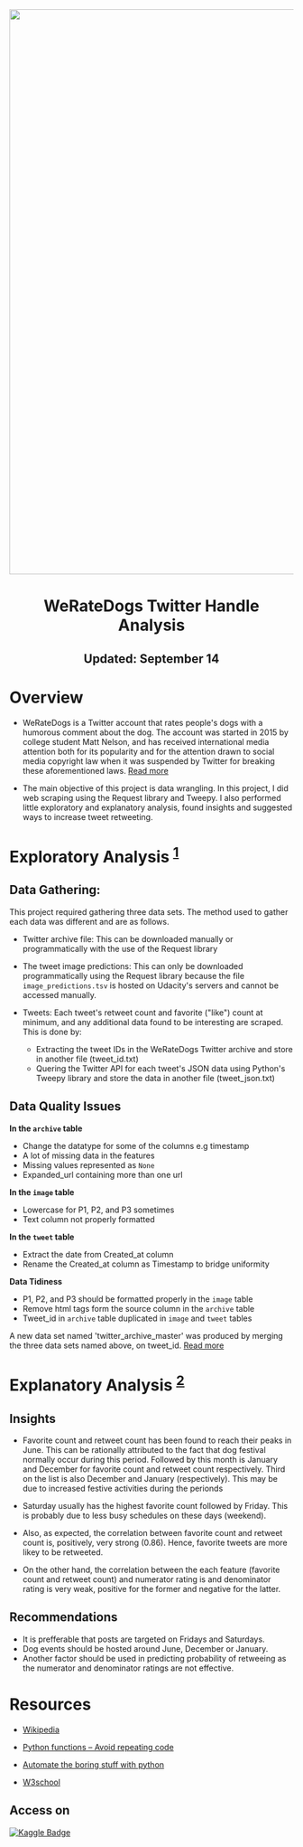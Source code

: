 <img src = "https://th.bing.com/th/id/OIP.2LXwB7b0Ybp9-t_CkBBHwgHaD4?pid=ImgDet&rs=1" width = "1000"/>

<h1 align = 'center'>WeRateDogs Twitter Handle Analysis</h1>
<h2 align = 'center'>Updated: September 14</h2>

# Overview
- WeRateDogs is a Twitter account that rates people's dogs with a humorous comment about the dog. The account was started in 2015 by college student Matt Nelson, and has received international media attention both for its popularity and for the attention drawn to social media copyright law when it was suspended by Twitter for breaking these aforementioned laws. [Read more]('https://en.wikipedia.org/wiki/WeRateDogs')

- The main objective of this project is data wrangling. In this project, I did web scraping using the Request library and Tweepy. I also performed little exploratory and explanatory analysis, found insights and suggested ways to increase tweet retweeting.


# Exploratory Analysis <sup>[1](wrangle_act.ipynb)</sup>
## Data Gathering:  
This project required gathering three data sets. The method used to gather each data was different and are as follows.

- Twitter archive file: This can be downloaded manually or programmatically with the use of the Request library

- The tweet image predictions: This can only be downloaded programmatically using the Request library because the file `image_predictions.tsv` is hosted on Udacity's servers and cannot be accessed manually.

- Tweets: Each tweet's retweet count and favorite ("like") count at minimum, and any additional data found to be interesting are scraped. This is done by:
    - Extracting the tweet IDs in the WeRateDogs Twitter archive and store in another file (tweet_id.txt)
    - Quering the Twitter API for each tweet's JSON data using Python's Tweepy library and store the data in another file (tweet_json.txt)

## Data Quality Issues

**In the `archive` table**
- Change the datatype for some of the columns e.g timestamp
- A lot of missing data in the features
- Missing values represented as `None`
- Expanded_url containing more than one url

**In the `image` table**
- Lowercase for P1, P2, and P3 sometimes
- Text column not properly formatted

**In the `tweet` table**
- Extract the date from Created_at column
- Rename the Created_at column as Timestamp to bridge uniformity

**Data Tidiness**
- P1, P2, and P3 should be formatted properly in the `image` table
- Remove html tags form the source column in the `archive` table
- Tweet_id in `archive` table duplicated in `image` and `tweet` tables

A new data set named 'twitter_archive_master' was produced by merging the three data sets named above, on tweet_id. [Read more]('wrangle_report.ipynb')



# Explanatory Analysis <sup>[2](act_report.ipynb)</sup>
## Insights
- Favorite count and retweet count has been found to reach their peaks in June. This can be rationally attributed to the fact that dog festival normally occur during this period. Followed by this month is January and December for favorite count and retweet count respectively. Third on the list is also December and January (respectively). This may be due to increased festive activities during the perionds
  
- Saturday usually has the highest favorite count  followed by Friday. This is probably due to less busy schedules on these days (weekend).

- Also, as expected, the correlation between favorite count and retweet count is, positively, very strong (0.86). Hence, favorite tweets are more likey to be retweeted.

- On the other hand, the correlation between the each feature (favorite count and retweet count) and numerator rating is and denominator rating is very weak, positive for the former and negative for the latter.

## Recommendations
- It is prefferable that posts are targeted on Fridays and Saturdays.
- Dog events should be hosted around June, December or January.
- Another factor should be used in predicting probability of retweeing as the numerator and denominator ratings are not effective.

# Resources
- [Wikipedia](https://en.wikipedia.org/wiki/WeRateDogs)

- [Python functions – Avoid repeating code](https://hub.packtpub.com/python-functions-avoid-repeating-code/)

- [Automate the boring stuff with python](https://automatetheboringstuff.com/)
- [W3school](https://www.w3schools.io/file/markdown-super-sub-script/)

## Access on
[![Kaggle Badge](https://img.shields.io/badge/-Kaggle-0e76a8?style=flat&labelColor=0e76a8&logo=dev.to&logoColor=white)](https://www.kaggle.com/code/nurudeenabdulsalaam/weratedogs-twitter-analysis)
